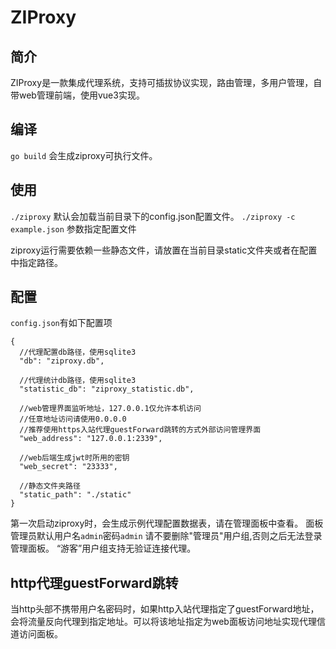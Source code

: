 # ZIProxy
## 简介
ZIProxy是一款集成代理系统，支持可插拔协议实现，路由管理，多用户管理，自带web管理前端，使用vue3实现。
## 编译
`go build`
会生成ziproxy可执行文件。
## 使用
`./ziproxy`
默认会加载当前目录下的config.json配置文件。
`./ziproxy -c example.json`
参数指定配置文件

ziproxy运行需要依赖一些静态文件，请放置在当前目录static文件夹或者在配置中指定路径。
## 配置
`config.json`有如下配置项
```json5
{
  //代理配置db路径，使用sqlite3
  "db": "ziproxy.db",          

  //代理统计db路径，使用sqlite3 
  "statistic_db": "ziproxy_statistic.db",

  //web管理界面监听地址，127.0.0.1仅允许本机访问
  //任意地址访问请使用0.0.0.0
  //推荐使用https入站代理guestForward跳转的方式外部访问管理界面
  "web_address": "127.0.0.1:2339",

  //web后端生成jwt时所用的密钥
  "web_secret": "23333",

  //静态文件夹路径
  "static_path": "./static"
}
```

第一次启动ziproxy时，会生成示例代理配置数据表，请在管理面板中查看。
面板管理员默认用户名`admin`密码`admin`
请不要删除"管理员"用户组,否则之后无法登录管理面板。
“游客”用户组支持无验证连接代理。

## http代理guestForward跳转
当http头部不携带用户名密码时，如果http入站代理指定了guestForward地址，会将流量反向代理到指定地址。可以将该地址指定为web面板访问地址实现代理信道访问面板。
